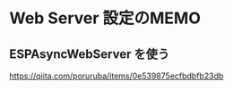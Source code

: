# Web Server 設定のMEMO

## ESPAsyncWebServer を使う
https://qiita.com/poruruba/items/0e539875ecfbdbfb23db
